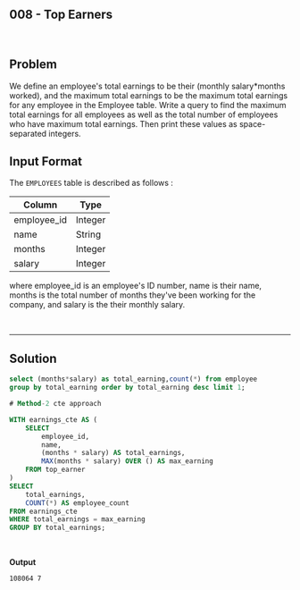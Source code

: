 ## 008 - Top Earners
<br>

## Problem
We define an employee's total earnings to be their (monthly salary*months worked), and the maximum total earnings to be the maximum total earnings for any employee in the Employee table. Write a query to find the maximum total earnings for all employees as well as the total number of employees who have maximum total earnings. Then print these values as  space-separated integers.

## Input Format

The `EMPLOYEES` table is described as follows :


|  Column | Type |
|---|---|
| employee_id  | Integer |
| name | String  |
| months  | Integer |
| salary  | Integer |


where employee_id is an employee's ID number, name is their name, months is the total number of months they've been working for the company, and salary is the their monthly salary.


<br>

---

## Solution


```SQL
select (months*salary) as total_earning,count(*) from employee
group by total_earning order by total_earning desc limit 1;

# Method-2 cte approach

WITH earnings_cte AS (
    SELECT 
        employee_id,
        name,
        (months * salary) AS total_earnings,
        MAX(months * salary) OVER () AS max_earning
    FROM top_earner
)
SELECT 
    total_earnings,
    COUNT(*) AS employee_count
FROM earnings_cte
WHERE total_earnings = max_earning
GROUP BY total_earnings;


```

<br>

**Output**

```
108064 7 
```